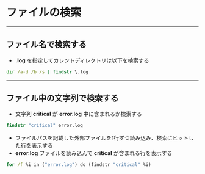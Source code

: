 # ファイルの検索  

***

## ファイル名で検索する  

* __.log__ を指定してカレントディレクトリは以下を検索する

```cmd
dir /a-d /b /s | findstr \.log
```

***

## ファイル中の文字列で検索する  

* 文字列 __critical__ が __error.log__ 中に含まれるか検索する

```cmd
findstr "critical" error.log
```

* ファイルパスを記載した外部ファイルを1行ずつ読み込み、検索にヒットした行を表示する
* __error.log__ ファイルを読み込んで __critical__ が含まれる行を表示する

```cmd
for /f %i in ("error.log") do (findstr "critical" %i)
```

